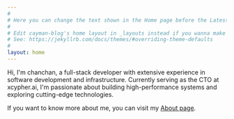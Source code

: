 ```yaml
---
#
# Here you can change the text shown in the Home page before the Latest Posts section.
#
# Edit cayman-blog's home layout in _layouts instead if you wanna make some changes
# See: https://jekyllrb.com/docs/themes/#overriding-theme-defaults
#
layout: home
---
```


Hi, I'm chanchan, a full-stack developer with extensive experience in software development and infrastructure. Currently serving as the CTO at xcypher.ai, I'm passionate about building high-performance systems and exploring cutting-edge technologies.

If you want to know more about me, you can visit my [About page](https://chanchann.github.io//blog/about.html).